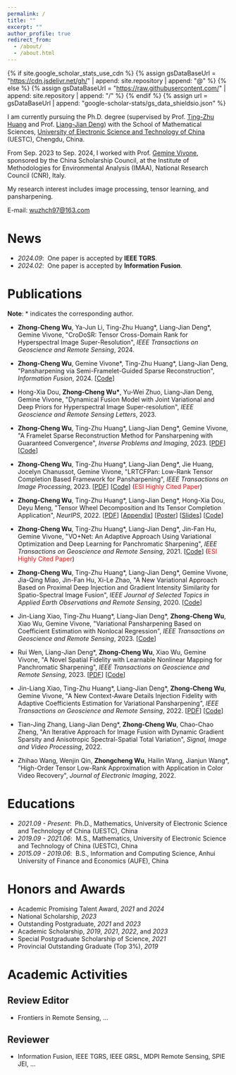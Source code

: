 ```yaml
---
permalink: /
title: ""
excerpt: ""
author_profile: true
redirect_from: 
  - /about/
  - /about.html
---
```


{% if site.google_scholar_stats_use_cdn %}
{% assign gsDataBaseUrl = "https://cdn.jsdelivr.net/gh/" | append: site.repository | append: "@" %}
{% else %}
{% assign gsDataBaseUrl = "https://raw.githubusercontent.com/" | append: site.repository | append: "/" %}
{% endif %}
{% assign url = gsDataBaseUrl | append: "google-scholar-stats/gs_data_shieldsio.json" %}

<span class='anchor' id='about-me'></span>

I am currently pursuing the Ph.D. degree (supervised by Prof. [Ting-Zhu Huang](http://www.math.uestc.edu.cn/info/1081/2041.htm) and Prof. [Liang-Jian Deng](https://liangjiandeng.github.io/)) with the School of Mathematical Sciences, [University of Electronic Science and Technology of China](https://www.uestc.edu.cn/) (UESTC), Chengdu, China.

From Sep. 2023 to Sep. 2024, I worked with Prof. [Gemine Vivone](https://sites.google.com/site/vivonegemine), sponsored by the China Scholarship Council, at the Institute of Methodologies for Environmental Analysis (IMAA), National Research Council (CNR), Italy.

My research interest includes image processing, tensor learning, and pansharpening.

E-mail: <wuzhch97@163.com> &emsp;

# News 
- *2024.09*: &nbsp;One paper is accepted by <b>IEEE TGRS</b>.
- *2024.02*: &nbsp;One paper is accepted by <b>Information Fusion</b>.

# Publications 
<b>Note</b>: \* indicates the corresponding author.

- <b>Zhong-Cheng Wu</b>, Ya-Jun Li, Ting-Zhu Huang\*, Liang-Jian Deng\*, Gemine Vivone, "CroDoSR: Tensor Cross-Domain Rank for Hyperspectral Image Super-Resolution", *IEEE Transactions on Geoscience and Remote Sensing*, 2024.
  
- <b>Zhong-Cheng Wu</b>, Gemine Vivone\*, Ting-Zhu Huang\*, Liang-Jian Deng, "Pansharpening via Semi-Framelet-Guided Sparse Reconstruction", *Information Fusion*, 2024. [[Code](https://github.com/zhongchengwu/code_SemiFGSR)]

- Hong-Xia Dou, <b>Zhong-Cheng Wu\*</b>, Yu-Wei Zhuo, Liang-Jian Deng, Gemine Vivone, "Dynamical Fusion Model with Joint Variational and Deep Priors for Hyperspectral Image Super-resolution", *IEEE Geoscience and Remote Sensing Letters*, 2023.

- <b>Zhong-Cheng Wu</b>, Ting-Zhu Huang\*, Liang-Jian Deng\*, Gemine Vivone, "A Framelet Sparse Reconstruction Method for Pansharpening with Guaranteed Convergence", *Inverse Problems and Imaging*, 2023. [[PDF](https://zhongchengwu.github.io/papers/ncfsrm_ipi2023.pdf)] [[Code](https://github.com/zhongchengwu/code_ncFSRM)]

- <b>Zhong-Cheng Wu</b>, Ting-Zhu Huang\*, Liang-Jian Deng\*, Jie Huang, Jocelyn Chanussot, Gemine Vivone, "LRTCFPan: Low-Rank Tensor Completion Based Framework for Pansharpening", *IEEE Transactions on Image Processing*, 2023. [[PDF](https://zhongchengwu.github.io/papers/lrtcfpan_tip2023.pdf)] [[Code](https://github.com/zhongchengwu/code_LRTCFPan)] (<span style="color:red">ESI Highly Cited Paper</span>)

- <b>Zhong-Cheng Wu</b>, Ting-Zhu Huang\*, Liang-Jian Deng\*, Hong-Xia Dou, Deyu Meng, "Tensor Wheel Decomposition and Its Tensor Completion Application", *NeurIPS*, 2022. [[PDF](https://zhongchengwu.github.io/papers/neurips_2022.pdf)] [[Appendix](https://zhongchengwu.github.io/papers/neurips_2022_appendix.pdf)] [[Poster](https://zhongchengwu.github.io/papers/Poster_TWDec.pdf)] [[Slides](https://zhongchengwu.github.io/papers/Slides_TWDec.pdf)] [[Code](https://github.com/zhongchengwu/code_TWDec)]

- <b>Zhong-Cheng Wu</b>, Ting-Zhu Huang\*, Liang-Jian Deng\*, Jin-Fan Hu, Gemine Vivone, "VO+Net: An Adaptive Approach Using Variational Optimization and Deep Learning for Panchromatic Sharpening", *IEEE Transactions on Geoscience and Remote Sensing*, 2021. [[Code](https://liangjiandeng.github.io/Projects_Res/VOFF_2021tgrs.html)] (<span style="color:red">ESI Highly Cited Paper</span>)

- <b>Zhong-Cheng Wu</b>, Ting-Zhu Huang\*, Liang-Jian Deng\*, Gemine Vivone, Jia-Qing Miao, Jin-Fan Hu, Xi-Le Zhao, "A New Variational Approach Based on Proximal Deep Injection and Gradient Intensity Similarity for Spatio-Spectral Image Fusion", *IEEE Journal of Selected Topics in Applied Earth Observations and Remote Sensing*, 2020. [[Code](https://liangjiandeng.github.io/Projects_Res/DMPIF_2020jstars.html)]

- Jin-Liang Xiao, Ting-Zhu Huang\*, Liang-Jian Deng\*, <b>Zhong-Cheng Wu</b>, Xiao Wu, Gemine Vivone, "Variational Pansharpening Based on Coefficient Estimation with Nonlocal Regression", *IEEE Transactions on Geoscience and Remote Sensing*, 2023. [[Code](https://github.com/Jin-liangXiao/SFNLR)]

- Rui Wen, Liang-Jian Deng\*, <b>Zhong-Cheng Wu</b>, Xiao Wu,  Gemine Vivone, "A Novel Spatial Fidelity with Learnable Nonlinear Mapping for Panchromatic Sharpening", *IEEE Transactions on Geoscience and Remote Sensing*, 2023. [[PDF](https://liangjiandeng.github.io/papers/2023/wen-tgrs2023.pdf)] [[Code](https://github.com/liangjiandeng/-LNM-PS)]

- Jin-Liang Xiao, Ting-Zhu Huang\*, Liang-Jian Deng\*, <b>Zhong-Cheng Wu</b>, Gemine Vivone, "A New Context-Aware Details Injection Fidelity with Adaptive Coefficients Estimation for Variational Pansharpening", *IEEE Transactions on Geoscience and Remote Sensing*, 2022. [[PDF](https://liangjiandeng.github.io/papers/2022/xiao-tgrs2022.pdf)] [[Code](https://github.com/liangjiandeng/CDIF)]

- Tian-Jing Zhang, Liang-Jian Deng\*, <b>Zhong-Cheng Wu</b>, Chao-Chao Zheng, "An Iterative Approach for Image Fusion with Dynamic Gradient Sparsity and Anisotropic Spectral-Spatial Total Variation", *Signal, Image and Video Processing*, 2022.

- Zhihao Wang, Wenjin Qin, <b>Zhongcheng Wu</b>, Hailin Wang, Jianjun Wang\*, "High-Order Tensor Low-Rank Approximation with Application in Color Video Recovery", *Journal of Electronic Imaging*, 2022.

# Educations
- *2021.09 - Present*: &nbsp;Ph.D., Mathematics, University of Electronic Science and Technology of China (UESTC), China
- *2019.09 - 2021.06*: &nbsp;M.S., Mathematics, University of Electronic Science and Technology of China (UESTC), China
- *2015.09 - 2019.06*: &nbsp;B.S., Information and Computing Science, Anhui University of Finance and Economics (AUFE), China

# Honors and Awards
- Academic Promising Talent Award, *2021* and *2024*
- National Scholarship, *2023*
- Outstanding Postgraduate, *2021* and *2023*
- Academic Scholarship, *2019*, *2021*, *2022*, and *2023*
- Special Postgraduate Scholarship of Science, *2021*
- Provincial Outstanding Graduate (Top 3%), *2019* 

# Academic Activities

## Review Editor
- Frontiers in Remote Sensing, ...

## Reviewer
- Information Fusion, IEEE TGRS, IEEE GRSL, MDPI Remote Sensing, SPIE JEI, ...
